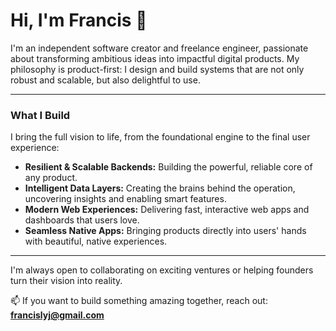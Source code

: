 # Hi, I'm Francis 👋

I'm an independent software creator and freelance engineer, passionate about transforming ambitious ideas into impactful digital products. My philosophy is product-first: I design and build systems that are not only robust and scalable, but also delightful to use.

---

### What I Build

I bring the full vision to life, from the foundational engine to the final user experience:

- **Resilient & Scalable Backends:** Building the powerful, reliable core of any product.
- **Intelligent Data Layers:** Creating the brains behind the operation, uncovering insights and enabling smart features.
- **Modern Web Experiences:** Delivering fast, interactive web apps and dashboards that users love.
- **Seamless Native Apps:** Bringing products directly into users' hands with beautiful, native experiences.

---

I'm always open to collaborating on exciting ventures or helping founders turn their vision into reality.

📫 If you want to build something amazing together, reach out: **francislyj@gmail.com**
